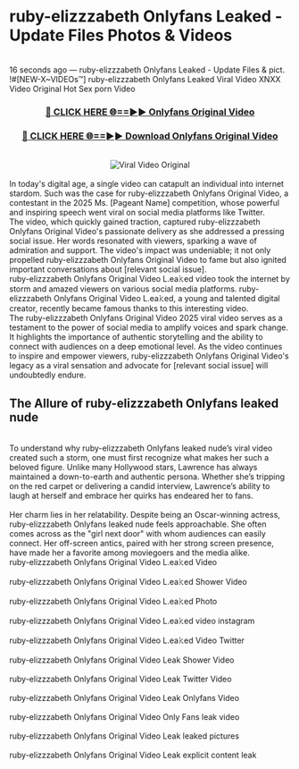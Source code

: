 # ruby-elizzzabeth Onlyfans Leaked - Update Files Photos & Videos 
<br>
16 seconds ago — ruby-elizzzabeth Onlyfans Leaked - Update Files & pict. !#[NEW-X~VIDEOs™] ruby-elizzzabeth Onlyfans Leaked Viral Video XNXX Video Original Hot Sex porn Video
<br>
<div align="center">
<h3><a href="http://freeplayer.one?title=ruby-elizzzabeth&ref=25OR" rel="nofollow">🔴 CLICK HERE 🌐==►► Onlyfans Original Video</a></h3>
<h3><a href="http://freeplayer.one?title=ruby-elizzzabeth&ref=25OR" rel="nofollow">🔴 CLICK HERE 🌐==►► Download Onlyfans Original Video</a></h3>
<br>
<a href="http://freeplayer.one?title=ruby-elizzzabeth&ref=25OR" rel="nofollow" data-target="animated-image.originalLink"><img src="https://i.ibb.co.com/xMMVF88/686577567.gif" alt="Viral Video Original" style="max-width: 100%; display: inline-block;" data-target="animated-image.originalImage"></a>
</div>
<br>
In today's digital age, a single video can catapult an individual into internet stardom. Such was the case for ruby-elizzzabeth Onlyfans Original Video, a contestant in the 2025 Ms. [Pageant Name] competition, whose powerful and inspiring speech went viral on social media platforms like Twitter.
<br>
The video, which quickly gained traction, captured ruby-elizzzabeth Onlyfans Original Video's passionate delivery as she addressed a pressing social issue. Her words resonated with viewers, sparking a wave of admiration and support. The video's impact was undeniable; it not only propelled ruby-elizzzabeth Onlyfans Original Video to fame but also ignited important conversations about [relevant social issue].
<br>
ruby-elizzzabeth Onlyfans Original Video L.ea𝚔ed video took the internet by storm and amazed viewers on various social media platforms. ruby-elizzzabeth Onlyfans Original Video L.ea𝚔ed, a young and talented digital creator, recently became famous thanks to this interesting video.
<br>
The ruby-elizzzabeth Onlyfans Original Video 2025 viral video serves as a testament to the power of social media to amplify voices and spark change. It highlights the importance of authentic storytelling and the ability to connect with audiences on a deep emotional level. As the video continues to inspire and empower viewers, ruby-elizzzabeth Onlyfans Original Video's legacy as a viral sensation and advocate for [relevant social issue] will undoubtedly endure.
<br>
<h2>The Allure of ruby-elizzzabeth Onlyfans leaked nude</h2>
<br>
To understand why ruby-elizzzabeth Onlyfans leaked nude’s viral video created such a storm, one must first recognize what makes her such a beloved figure. Unlike many Hollywood stars, Lawrence has always maintained a down-to-earth and authentic persona. Whether she’s tripping on the red carpet or delivering a candid interview, Lawrence’s ability to laugh at herself and embrace her quirks has endeared her to fans.
<br><br>
Her charm lies in her relatability. Despite being an Oscar-winning actress, ruby-elizzzabeth Onlyfans leaked nude feels approachable. She often comes across as the "girl next door" with whom audiences can easily connect. Her off-screen antics, paired with her strong screen presence, have made her a favorite among moviegoers and the media alike.
<br>
ruby-elizzzabeth Onlyfans Original Video L.ea𝚔ed Video
<br><br>
ruby-elizzzabeth Onlyfans Original Video L.ea𝚔ed Shower Video
<br><br>
ruby-elizzzabeth Onlyfans Original Video L.ea𝚔ed Photo
<br><br>
ruby-elizzzabeth Onlyfans Original Video L.ea𝚔ed video instagram
<br><br>
ruby-elizzzabeth Onlyfans Original Video L.ea𝚔ed Video Twitter
<br><br>
ruby-elizzzabeth Onlyfans Original Video Leak Shower Video
<br><br>
ruby-elizzzabeth Onlyfans Original Video Leak Twitter Video
<br><br>
ruby-elizzzabeth Onlyfans Original Video Leak Onlyfans Video
<br><br>
ruby-elizzzabeth Onlyfans Original Video Only Fans leak video
<br><br>
ruby-elizzzabeth Onlyfans Original Video Leak leaked pictures
<br><br>
ruby-elizzzabeth Onlyfans Original Video Leak explicit content leak